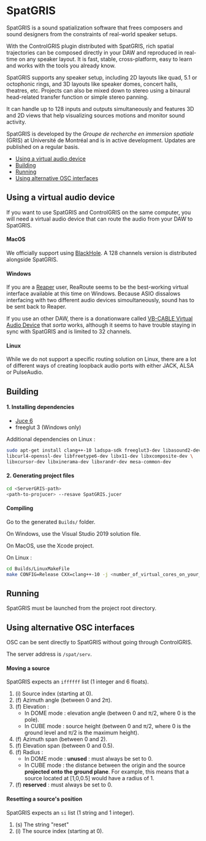 # SpatGRIS

SpatGRIS is a sound spatialization software that frees composers and sound designers from the constraints of real-world speaker setups.

With the ControlGRIS plugin distributed with SpatGRIS, rich spatial trajectories can be composed directly in your DAW and reproduced in real-time on any speaker layout. It is fast, stable, cross-platform, easy to learn and works with the tools you already know.

SpatGRIS supports any speaker setup, including 2D layouts like quad, 5.1 or octophonic rings, and 3D layouts like speaker domes, concert halls, theatres, etc. Projects can also be mixed down to stereo using a binaural head-related transfer function or simple stereo panning.

It can handle up to 128 inputs and outputs simultaneously and features 3D and 2D views that help visualizing sources motions and monitor sound activity.

SpatGRIS is developed by the _Groupe de recherche en immersion spatiale_ (GRIS) at Université de Montréal and is in active development. Updates are published on a regular basis.

- [Using a virtual audio device](#using-a-virtual-audio-device)
- [Building](#building)
- [Running](#running)
- [Using alternative OSC interfaces](#using-alternative-OSC-interfaces)

## Using a virtual audio device

If you want to use SpatGRIS and ControlGRIS on the same computer, you will need a virtual audio device that can route the audio from your DAW to SpatGRIS.

#### MacOS

We officially support using [BlackHole](https://github.com/ExistentialAudio/BlackHole). A 128 channels version is distributed alongside SpatGRIS.

#### Windows

If you are a [Reaper](https://www.reaper.fm/) user, ReaRoute seems to be the best-working virtual interface available at this time on Windows. Because ASIO dissalows interfacing with two different audio devices simoultaneously, sound has to be sent back to Reaper.

If you use an other DAW, there is a donationware called [VB-CABLE Virtual Audio Device](https://vb-audio.com/Cable/) that _sorta_ works, although it seems to have trouble staying in sync with SpatGRIS and is limited to 32 channels.

#### Linux

While we do not support a specific routing solution on Linux, there are a lot of different ways of creating loopback audio ports with either JACK, ALSA or PulseAudio.

## Building

#### 1. Installing dependencies

- [Juce 6](https://juce.com/get-juce)
- freeglut 3 (Windows only)

Additional dependencies on Linux :

```bash
sudo apt-get install clang++-10 ladspa-sdk freeglut3-dev libasound2-dev \
libcurl4-openssl-dev libfreetype6-dev libx11-dev libxcomposite-dev \
libxcursor-dev libxinerama-dev libxrandr-dev mesa-common-dev
```

#### 2. Generating project files

```bash
cd <ServerGRIS-path>
<path-to-projucer> --resave SpatGRIS.jucer
```

#### Compiling

Go to the generated `Builds/` folder.

On Windows, use the Visual Studio 2019 solution file.

On MacOS, use the Xcode project.

On Linux :

```bash
cd Builds/LinuxMakeFile
make CONFIG=Release CXX=clang++-10 -j <number_of_virtual_cores_on_your_CPU>
```

## Running

SpatGRIS must be launched from the project root directory.

## Using alternative OSC interfaces

OSC can be sent directly to SpatGRIS without going through ControlGRIS.

The server address is `/spat/serv`.

#### Moving a source

SpatGRIS expects an `iffffff` list (1 integer and 6 floats).

1. (i) Source index (starting at 0).
2. (f) Azimuth angle (between 0 and 2π).
3. (f) Elevation :
	- In DOME mode : elevation angle (between 0 and π/2, where 0 is the pole).
	- In CUBE mode : source height (between 0 and π/2, where 0 is the ground level and π/2 is the maximum height).
4. (f) Azimuth span (between 0 and 2).
5. (f) Elevation span (between 0 and 0.5).
6. (f) Radius :
	- In DOME mode : __unused__ : must always be set to 0.
	- In CUBE mode : the distance between the origin and the source __projected onto the ground plane__. For example, this means that a source located at [1,0,0.5] would have a radius of 1. 
7. (f) __reserved__ : must always be set to 0.

#### Resetting a source's position

SpatGRIS expects an `si` list (1 string and 1 integer).

1. (s) The string "reset"
2. (i) The source index (starting at 0).
